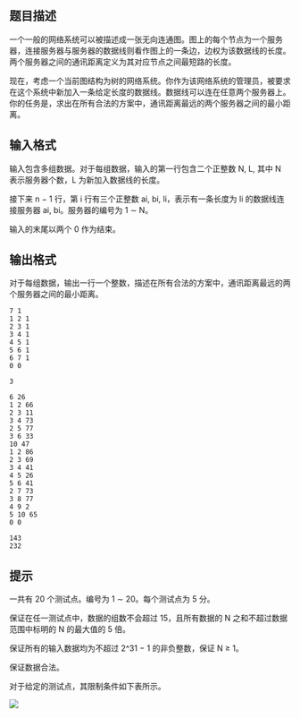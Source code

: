 ## 题目描述
一个一般的网络系统可以被描述成一张无向连通图。图上的每个节点为一个服务器，连接服务器与服务器的数据线则看作图上的一条边，边权为该数据线的长度。两个服务器之间的通讯距离定义为其对应节点之间最短路的长度。

现在，考虑一个当前图结构为树的网络系统。你作为该网络系统的管理员，被要求在这个系统中新加入一条给定长度的数据线。数据线可以连在任意两个服务器上。你的任务是，求出在所有合法的方案中，通讯距离最远的两个服务器之间的最小距离。


## 输入格式
输入包含多组数据。对于每组数据，输入的第一行包含二个正整数 N, L, 其中 N 表示服务器个数，L 为新加入数据线的长度。

接下来 n − 1 行，第 i 行有三个正整数 ai, bi, li，表示有一条长度为 li 的数据线连接服务器 ai, bi。服务器的编号为 1 ∼ N。

输入的末尾以两个 0 作为结束。


## 输出格式
对于每组数据，输出一行一个整数，描述在所有合法的方案中，通讯距离最远的两个服务器之间的最小距离。


```input1
7 1
1 2 1
2 3 1
3 4 1
4 5 1
5 6 1
6 7 1
0 0
```

```output1
3
```

```input2
6 26
1 2 66
2 3 11
3 4 73
2 5 77
3 6 33
10 47
1 2 86
2 3 69
3 4 41
4 5 26
5 6 41
2 7 73
3 8 77
4 9 2
5 10 65
0 0
```

```output2
143
232
```

## 提示
一共有 20 个测试点。编号为 1 ∼ 20。每个测试点为 5 分。

保证在任一测试点中，数据的组数不会超过 15，且所有数据的 N 之和不超过数据范围中标明的 N 的最大值的 5 倍。

保证所有的输入数据均为不超过 2^31 − 1 的非负整数，保证 N ≥ 1。

保证数据合法。

对于给定的测试点，其限制条件如下表所示。

![](https://cdn.luogu.com.cn/upload/pic/5483.png)


